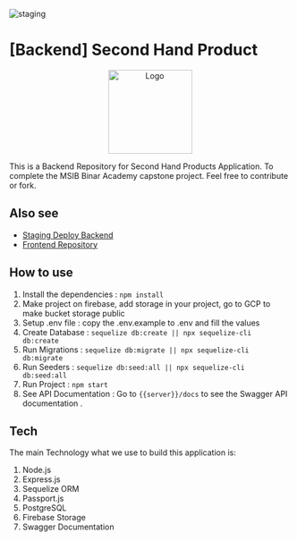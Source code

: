 ![staging](https://github.com/Doritos7/second-hand-backend/actions/workflows/test.yml/badge.svg) 
<!-- ![main](https://github.com/Doritos7/second-hand-backend/actions/workflows/main.yml/badge.svg) -->
# [Backend] Second Hand Product

<p align="center">
  <img width=150 src="https://storage.googleapis.com/secondhand-be-test.appspot.com/secondhand.png" alt="Logo" align="center">
</p>


This is a Backend Repository for Second Hand Products Application. To complete the MSIB Binar Academy capstone project. Feel free to contribute or fork. 


## Also see 
- [Staging Deploy Backend](https://secondhand-be-test.herokuapp.com)
- [Frontend Repository](https://github.com/Doritos7/second-hand-frontend)


## How to use

1. Install the dependencies : ``` npm install ```
2. Make project on firebase, add storage in your project, go to GCP to make bucket storage public
2. Setup .env file : copy the .env.example to .env and fill the values
3. Create Database : ``` sequelize db:create || npx sequelize-cli db:create ```
4. Run Migrations : ``` sequelize db:migrate || npx sequelize-cli db:migrate ```
5. Run Seeders : ``` sequelize db:seed:all || npx sequelize-cli db:seed:all ```
6. Run Project : ``` npm start ```
7. See API Documentation :  Go to ```{{server}}/docs``` to see the Swagger API documentation . 

## Tech
The main Technology what we use to build this application is:

1. Node.js
2. Express.js
3. Sequelize ORM
4. Passport.js
5. PostgreSQL
6. Firebase Storage
7. Swagger Documentation

